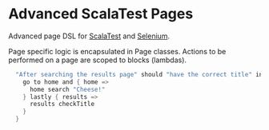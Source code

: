 # Advanced ScalaTest Pages #

Advanced page DSL for [ScalaTest](http://www.scalatest.org/) and [Selenium](http://www.scalatest.org/user_guide/using_selenium).

Page specific logic is encapsulated in Page classes. Actions to be performed on a page are scoped to blocks (lambdas).

```scala
  "After searching the results page" should "have the correct title" in {
    go to home and { home =>
      home search "Cheese!"
    } lastly { results =>
      results checkTitle
    }
  }
```
